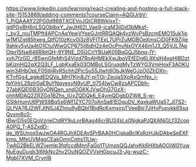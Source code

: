 https://www.linkedin.com/learning/react-creating-and-hosting-a-full-stack-site-15153869/adding-comments?courseClaim=AQGlJrbV-1_PiQAAAY22PG0d988TXCEVoJGtCRBWkIxxT-gitPGyBH6nLSQObIbxY_JwJH62I_Vae9-jcaM3iIDd3bMksf-r_by3_rouTMPft4APCnAqYewVYseGJntRRQAQk4vzWvPsBzcmEMO15uk1jpw1M1Zgt85hxeg_QtfO10zKcv0i3z8VFITExL7UPrZuMOBOeXmsCjD0FK9Zilje9ahky5yUa4tO1CtulWwGCP675jI6dH2z4eOcPnvNxOYX46m1J3_Q5VJL7ApOtprI5fse846RIbtQH-9Y9NE_D5GCrlYBUaK05BqGQJ5bnq-lY-xvh7fzGD_rB5wnGfeMhS4Vjzd7RnAHMEkXwJboVEfEDg6L9XslH4xpHlBDztbKiznHQ2qX2Q3LF_LqbKxaEk03OMBoLSGruqgMyTzWYG3VmHoxF3AOKUwin34HbOpLF05tIiiRvRSchh2PicSu55JIwh8ObJkWeOJzO0ZhDXn-KTnfGg4_pgkdEDQVa_MH7Kjn8JY-piTOj-Zeuja5XpRxQmNo_j-fpYiHrL28zIr0aE9uYNqyesyN9vUP_tI754IwCw8zsAPCDbh-27abKQEI0B3GyONQen_yndOGKKJVwOhG7GzX-ohhMDAQ2ZRZGq1BZhs_IUxZQDQk6_E4vmQDgbDZW8_S-w-GStkHumU6PWS9Bq5s6Wf1ZYC707oXnSa81EDguDV_KqxkaWUa57_JI7S2-QLfVA76J2WFJtNSJ4Zhnu9yBQbl1BjdRcKxmxirpTVeeBiir7JiHvPupvkk65sqQvxm8c0-tBwrD5s0EQoVzrieCtdRY9uLorBAag46crBU24sLs0NgkaPJQXANiGLf32copA0PQ_T-ASZxdD-de_WSUnox5wJwOA4RGJhXDEAvSPrBAA0HCjskaBclKsRzHJkiDAbeSeEXFkmo_MfeUVMggCEakOmnCnhs11Llw-TwAG2BkELWZjwmlp3fqfccdMnnFaGo1TUmqsQQJahxKk6HXbAOOiW0YuwNuEguDugb3l6ltkNv2hv2OuNQOZVVxHGpcuJ3-Jg-wuzC-MgbI7XVM_CrynlB
